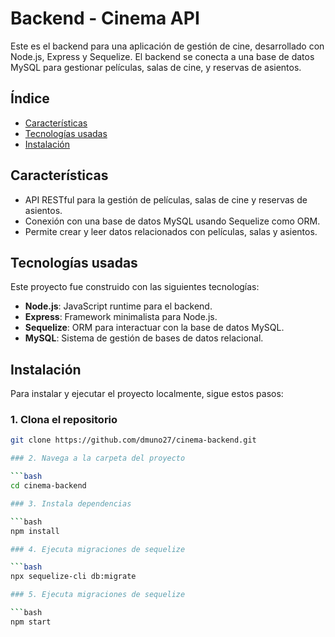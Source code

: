 # Backend - Cinema API

Este es el backend para una aplicación de gestión de cine, desarrollado con Node.js, Express y Sequelize. El backend se conecta a una base de datos MySQL para gestionar películas, salas de cine, y reservas de asientos.

## Índice

- [Características](#características)
- [Tecnologías usadas](#tecnologías-usadas)
- [Instalación](#instalación)

## Características

- API RESTful para la gestión de películas, salas de cine y reservas de asientos.
- Conexión con una base de datos MySQL usando Sequelize como ORM.
- Permite crear y leer datos relacionados con películas, salas y asientos.

## Tecnologías usadas

Este proyecto fue construido con las siguientes tecnologías:

- **Node.js**: JavaScript runtime para el backend.
- **Express**: Framework minimalista para Node.js.
- **Sequelize**: ORM para interactuar con la base de datos MySQL.
- **MySQL**: Sistema de gestión de bases de datos relacional.

## Instalación

Para instalar y ejecutar el proyecto localmente, sigue estos pasos:

### 1. Clona el repositorio

```bash
git clone https://github.com/dmuno27/cinema-backend.git

### 2. Navega a la carpeta del proyecto

```bash
cd cinema-backend

### 3. Instala dependencias

```bash
npm install

### 4. Ejecuta migraciones de sequelize

```bash
npx sequelize-cli db:migrate

### 5. Ejecuta migraciones de sequelize

```bash
npm start
